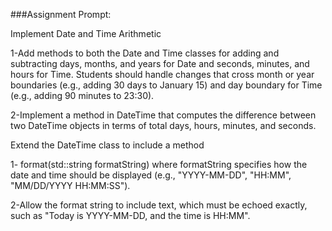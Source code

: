 ###Assignment Prompt:

Implement Date and Time Arithmetic

1-Add methods to both the Date and Time classes for adding and subtracting days, months, and years for Date and seconds, minutes, and hours for Time. Students should handle changes that cross month or year boundaries (e.g., adding 30 days to January 15) and day boundary for Time (e.g., adding 90 minutes to 23:30).

2-Implement a method in DateTime that computes the difference between two DateTime objects in terms of total days, hours, minutes, and seconds.

 

Extend the DateTime class to include a method

1- format(std::string formatString) where formatString specifies how the date and time should be displayed (e.g., "YYYY-MM-DD", "HH:MM", "MM/DD/YYYY HH:MM:SS").

2-Allow the format string to include text, which must be echoed exactly, such as "Today is YYYY-MM-DD, and the time is HH:MM".
